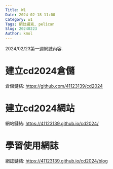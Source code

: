 ```yaml
---
Title: W1
Date: 2024-02-18 11:00
Category: w1
Tags: 網誌編寫, pelican
Slug: 20240223
Author: kmol
---
```


2024/02/23第一週網誌內容.

<!-- PELICAN_END_SUMMARY -->

# 建立cd2024倉儲
倉儲鏈結: https://github.com/41123139/cd2024
# 建立cd2024網站
網站鏈結: https://41123139.github.io/cd2024/
# 學習使用網誌
網誌鏈結: https://41123139.github.io/cd2024/blog